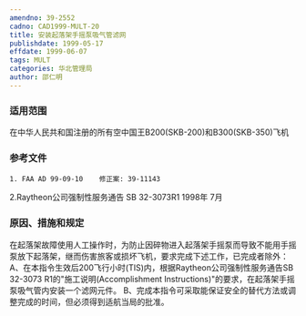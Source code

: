 ```yaml
---
amendno: 39-2552
cadno: CAD1999-MULT-20
title: 安装起落架手摇泵吸气管滤网
publishdate: 1999-05-17
effdate: 1999-06-07
tags: MULT
categories: 华北管理局
author: 邵仁明
---
```


### 适用范围 
在中华人民共和国注册的所有空中国王B200(SKB-200)和B300(SKB-350)飞机

### 参考文件
    1. FAA AD 99-09-10    修正案: 39-11143
 2.Raytheon公司强制性服务通告 SB 32-3073R1  1998年 7月


### 原因、措施和规定 
在起落架故障使用人工操作时，为防止因碎物进入起落架手摇泵而导致不能用手摇泵放下起落架，继而伤害旅客或损坏飞机，要求完成下述工作，已完成者除外： 
    A、在本指令生效后200飞行小时(TIS)内，根据Raytheon公司强制性服务通告SB 32-3073 R1的"施工说明(Accomplishment Instructions)"的要求，在起落架手摇泵吸气管内安装一个滤网元件。
    B、完成本指令可采取能保证安全的替代方法或调整完成的时间，但必须得到适航当局的批准。
